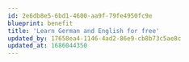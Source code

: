 ```yaml
---
id: 2e6db8e5-6bd1-4600-aa9f-79fe4950fc9e
blueprint: benefit
title: 'Learn German and English for free'
updated_by: 17658ea4-1146-4ad2-86e9-cb8b73c5ae8c
updated_at: 1686044350
---
```

